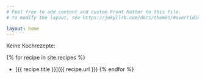 ```yaml
---
# Feel free to add content and custom Front Matter to this file.
# To modify the layout, see https://jekyllrb.com/docs/themes/#overriding-theme-defaults

layout: home
---
```


Keine Kochrezepte:

{% for recipe in site.recipes %}
  * [{{ recipe.title }}]({{ recipe.url }})
{% endfor %}
